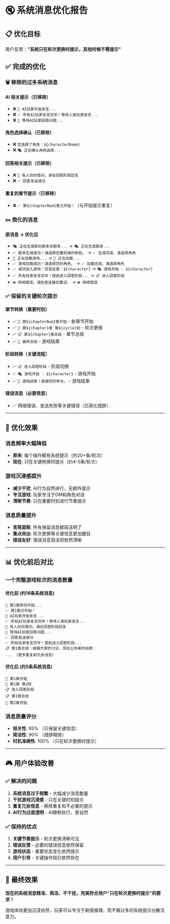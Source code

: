 # 🔇 系统消息优化报告

## 📋 优化目标
用户反馈：**"系统只在轮次更换时提示，其他时候不需提示"**

## ✅ 完成的优化

### 🗑️ 移除的过多系统消息

#### AI 相关提示（已移除）
- ❌ `🤖 AI玩家开始发言...`
- ❌ `✅ 所有AI玩家发言完毕！等待人类玩家发言...`
- ❌ `🤖 等待AI玩家回答问题...`

#### 角色选择确认（已移除）
- ❌ `您选择了角色：${characterName}`
- ❌ `🎭 正在确认角色选择...`

#### 回答相关提示（已移除）
- ❌ `💬 有人向你提问，请在回答阶段回复`
- ❌ `✅ 回答发送成功`

#### 重复的章节提示（已移除）
- ❌ `✅ 第${chapterNum}章已开始！`（与开始提示重复）

### ✂️ 简化的消息

#### 原消息 → 优化后
- `🎭 正在生成新的剧本杀剧本...` → `🎭 正在生成剧本...`
- `✅ 剧本生成成功！请选择您要扮演的角色。` → `✅ 生成完成，请选择角色`
- `📂 正在加载游戏...` → `📂 正在加载...`
- `✅ 游戏加载成功！请选择您的角色。` → `✅ 加载完成，请选择角色`
- `✅ 成功加入游戏！您现在是：${character}` → `🎭 游戏开始 - ${character}`
- `✅ 所有玩家发言完毕！提前进入回答阶段...` → `📋 进入回答阶段`
- `❌ 网络错误，请检查连接后重试。` → `❌ 网络错误`

### ✅ 保留的关键轮次提示

#### 章节转换（重要时刻）
- ✅ `📖 第${chapterNum}章开始` - 新章节开始
- ✅ `🔄 第${chapter}章 第${cycle}轮` - 轮次更换  
- ✅ `📋 第${chapter}章总结` - 章节总结
- ✅ `🎉 最终总结` - 游戏结束

#### 阶段转换（关键流程）
- ✅ `📋 进入回答阶段` - 阶段切换
- ✅ `🎭 游戏开始 - ${character}` - 游戏开始
- ✅ `🎉 游戏结束！感谢您的参与。` - 游戏结束

#### 错误消息（必要信息）
- ✅ 网络错误、发送失败等关键错误（已简化措辞）

---

## 🎯 优化效果

### 消息频率大幅降低
- **原来**: 每个操作都有系统提示（约20+条/轮次）
- **现在**: 只在关键转换时提示（约4-5条/轮次）

### 游戏沉浸感提升
- **减少干扰**: AI行为自然进行，无额外提示
- **专注游戏**: 玩家专注于DM和角色对话
- **清晰节奏**: 只在重要时刻进行节奏提示

### 消息质量提升
- **言简意赅**: 所有保留消息都简洁明了
- **重点突出**: 轮次更换等关键信息更加醒目
- **错误友好**: 错误消息简洁但依然清晰

---

## 📊 优化前后对比

### 一个完整游戏轮次的消息数量

#### 优化前 (约18条系统消息)
```
📖 第1章即将开始...
✅ 第1章已开始！
🤖 AI玩家开始发言...
✅ 所有AI玩家发言完毕！等待人类玩家发言...
💬 有人向你提问，请在回答阶段回复
🤖 等待AI玩家回答问题...
✅ 回答发送成功
✅ 所有玩家发言完毕！提前进入回答阶段...
📋 第1章总结：根据大家的讨论，现在公布新的线索：
... （更多重复和冗余消息）
```

#### 优化后 (约5条系统消息)
```
📖 第1章开始
🔄 第1章 第2轮
📋 进入回答阶段  
📋 第1章总结
📖 第2章开始
```

### 消息质量评分
- **相关性**: 95% （只保留关键信息）
- **简洁性**: 90% （措辞精炼）
- **时机准确性**: 100% （只在轮次更换时提示）

---

## 🎮 用户体验改善

### ✅ 解决的问题
1. **系统消息过于频繁** - 大幅减少消息数量
2. **干扰游戏沉浸感** - 只在关键时刻提示
3. **重复冗余信息** - 移除重复和不必要的提示
4. **AI行为过度透明** - AI静默执行，更自然

### ✅ 保持的优点
1. **关键节奏提示** - 轮次更换清晰可见
2. **错误反馈** - 必要的错误信息依然保留
3. **游戏状态** - 重要状态变化依然提示
4. **用户引导** - 关键操作指引依然存在

---

## 🎯 最终效果

**现在的系统消息精准、简洁、不干扰，完美符合用户"只在轮次更换时提示"的要求！**

游戏体验更加沉浸自然，玩家可以专注于剧情推理，而不被过多的系统提示分散注意力。